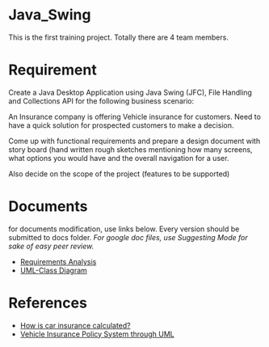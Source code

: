 # Java_Swing
This is the first training project. Totally there are 4 team members.


# Requirement
Create a Java Desktop Application using Java Swing (JFC), File Handling and Collections API for the following business scenario:

An Insurance company is offering Vehicle insurance for customers. Need to have a quick solution for prospected customers to make a decision.

Come up with functional requirements and prepare a design document with story board (hand written rough sketches mentioning how many screens, what options you would have and the overall navigation for a user.

Also decide on the scope of the project (features to be supported)

# Documents
for documents modification, use links below. Every version should be submitted to docs folder.
*For google doc files, use Suggesting Mode for sake of easy peer review.*
* [Requirements Analysis](http://bit.ly/1GEDB3u)
* [UML-Class Diagram](http://bit.ly/1GEDtAZ)

# References
* [How is car insurance calculated?](http://bit.ly/1GCLynH)
* [Vehicle Insurance Policy System through UML](http://bit.ly/1ISGVbL)
